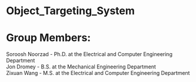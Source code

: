 # Object_Targeting_System

# Group Members:
Soroosh Noorzad - Ph.D. at the Electrical and Computer Engineering Department<br/>
Jon Dromey - B.S. at the Mechanical Engineering Department<br/>
Zixuan Wang - M.S. at the Electrical and Computer Engineering Department<br/>

